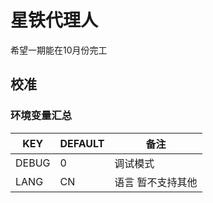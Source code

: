# 星铁代理人
希望一期能在10月份完工

## 校准

### 环境变量汇总
|KEY|DEFAULT|备注|
|---|---|---|
|DEBUG|0|调试模式|
|LANG|CN|语言 暂不支持其他|